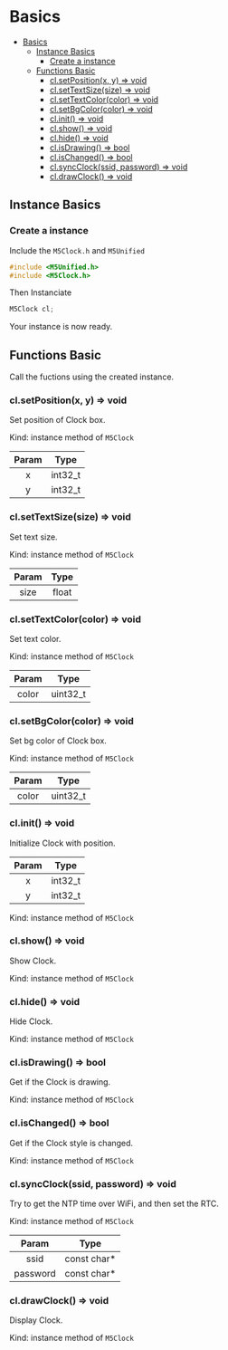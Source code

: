 # Basics

- [Basics](#basics)
  - [Instance Basics](#instance-basics)
    - [Create a instance](#create-a-instance)
  - [Functions Basic](#functions-basic)
    - [cl.setPosition(x, y) => void](#clsetpositionx-y--void)
    - [cl.setTextSize(size) => void](#clsettextsizesize--void)
    - [cl.setTextColor(color) => void](#clsettextcolorcolor--void)
    - [cl.setBgColor(color) => void](#clsetbgcolorcolor--void)
    - [cl.init() => void](#clinit--void)
    - [cl.show() => void](#clshow--void)
    - [cl.hide() => void](#clhide--void)
    - [cl.isDrawing() => bool](#clisdrawing--bool)
    - [cl.isChanged() => bool](#clischanged--bool)
    - [cl.syncClock(ssid, password) => void](#clsyncclock--void)
    - [cl.drawClock() => void](#cldrawclock--void)

## Instance Basics

### Create a instance

Include the `M5Clock.h` and `M5Unified`

```c++
#include <M5Unified.h>
#include <M5Clock.h>
```

Then Instanciate

```c++
M5Clock cl;
```

Your instance is now ready.

## Functions Basic

Call the fuctions using the created instance.

### cl.setPosition(x, y) => void

Set position of Clock box.

Kind: instance method of `M5Clock`

| Param |  Type   |
| :---: | :-----: |
|   x   | int32_t |
|   y   | int32_t |

### cl.setTextSize(size) => void

Set text size.

Kind: instance method of `M5Clock`

| Param | Type  |
| :---: | :---: |
| size  | float |

### cl.setTextColor(color) => void

Set text color.

Kind: instance method of `M5Clock`

| Param |   Type   |
| :---: | :------: |
| color | uint32_t |

### cl.setBgColor(color) => void

Set bg color of Clock box.

Kind: instance method of `M5Clock`

| Param |   Type   |
| :---: | :------: |
| color | uint32_t |

### cl.init() => void

Initialize Clock with position.

| Param |  Type   |
| :---: | :-----: |
|   x   | int32_t |
|   y   | int32_t |

Kind: instance method of `M5Clock`

### cl.show() => void

Show Clock.

Kind: instance method of `M5Clock`

### cl.hide() => void

Hide Clock.

Kind: instance method of `M5Clock`

### cl.isDrawing() => bool

Get if the Clock is drawing.

Kind: instance method of `M5Clock`

### cl.isChanged() => bool

Get if the Clock style is changed.

Kind: instance method of `M5Clock`

### cl.syncClock(ssid, password) => void

Try to get the NTP time over WiFi, and then set the RTC.

Kind: instance method of `M5Clock`

|  Param   |     Type     |
| :------: | :----------: |
|   ssid   | const char\* |
| password | const char\* |

### cl.drawClock() => void

Display Clock.

Kind: instance method of `M5Clock`
